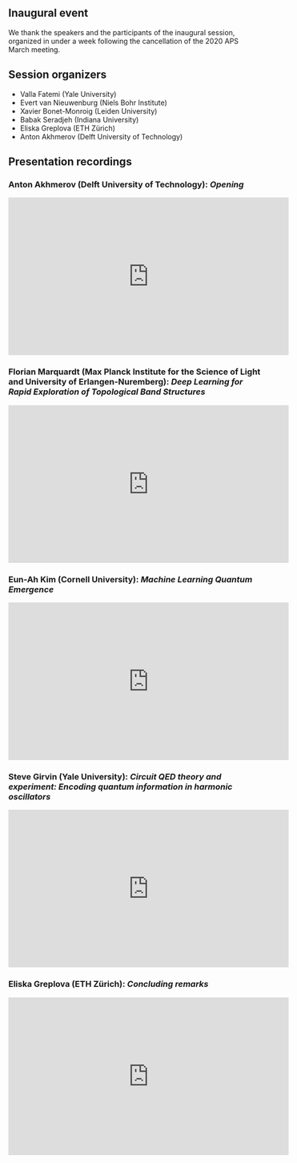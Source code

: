 ## Inaugural event

We thank the speakers and the participants of the inaugural session, organized in under a week following the cancellation of the 2020 APS March meeting.

## Session organizers

* Valla Fatemi (Yale University)
* Evert van Nieuwenburg (Niels Bohr Institute)
* Xavier Bonet-Monroig (Leiden University)
* Babak Seradjeh (Indiana University)
* Eliska Greplova (ETH Zürich)
* Anton Akhmerov (Delft University of Technology)

## Presentation recordings

### Anton Akhmerov (Delft University of Technology): *Opening*

<iframe width="560" height="315" src="https://www.youtube-nocookie.com/embed/zrO0T7gHqUw" frameborder="0" allow="accelerometer; autoplay; encrypted-media; gyroscope; picture-in-picture" allowfullscreen></iframe>

### Florian Marquardt (Max Planck Institute for the Science of Light and University of Erlangen-Nuremberg): *Deep Learning for Rapid Exploration of Topological Band Structures*

<iframe width="560" height="315" src="https://www.youtube-nocookie.com/embed/XlepRtsApwU" frameborder="0" allow="accelerometer; autoplay; encrypted-media; gyroscope; picture-in-picture" allowfullscreen></iframe>

### Eun-Ah Kim (Cornell University): *Machine Learning Quantum Emergence*

<iframe width="560" height="315" src="https://www.youtube-nocookie.com/embed/k8M4EjD6fEE" frameborder="0" allow="accelerometer; autoplay; encrypted-media; gyroscope; picture-in-picture" allowfullscreen></iframe>

### Steve Girvin (Yale University): *Circuit QED theory and experiment: Encoding quantum information in harmonic oscillators*

<iframe width="560" height="315" src="https://www.youtube-nocookie.com/embed/Hj1L4up16NM" frameborder="0" allow="accelerometer; autoplay; encrypted-media; gyroscope; picture-in-picture" allowfullscreen></iframe>

### Eliska Greplova (ETH Zürich): *Concluding remarks*

<iframe width="560" height="315" src="https://www.youtube-nocookie.com/embed/vYoVcJibJFA" frameborder="0" allow="accelerometer; autoplay; encrypted-media; gyroscope; picture-in-picture" allowfullscreen></iframe>
